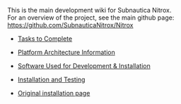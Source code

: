 This is the main development wiki for Subnautica Nitrox.<BR>
For an overview of the project, see the main github page:<BR>
https://github.com/SubnauticaNitrox/Nitrox

* [Tasks to Complete](https://github.com/orgs/SubnauticaNitrox/projects/1)
* [Platform Architecture Information](https://github.com/SubnauticaNitrox/Nitrox/wiki/Platform-Architecture)

* [Software Used for Development & Installation](https://github.com/SubnauticaNitrox/Nitrox/wiki/Software-Used-for-Development-&-Installation)
* [Installation and Testing](https://github.com/SubnauticaNitrox/Nitrox/wiki/Installation-and-Testing)
* [Original installation page](https://github.com/SubnauticaNitrox/Nitrox/wiki/Setting-up-a-development-environment-for-Nitrox)